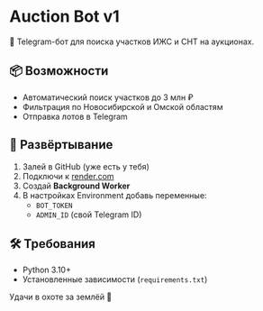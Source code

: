 # Auction Bot v1

🤖 Telegram-бот для поиска участков ИЖС и СНТ на аукционах.

## 📦 Возможности

- Автоматический поиск участков до 3 млн ₽
- Фильтрация по Новосибирской и Омской областям
- Отправка лотов в Telegram

## 🚀 Развёртывание

1. Залей в GitHub (уже есть у тебя)
2. Подключи к [render.com](https://render.com)
3. Создай **Background Worker**
4. В настройках Environment добавь переменные:
   - `BOT_TOKEN`
   - `ADMIN_ID` (свой Telegram ID)

## 🛠 Требования

- Python 3.10+
- Установленные зависимости (`requirements.txt`)

Удачи в охоте за землёй 💸